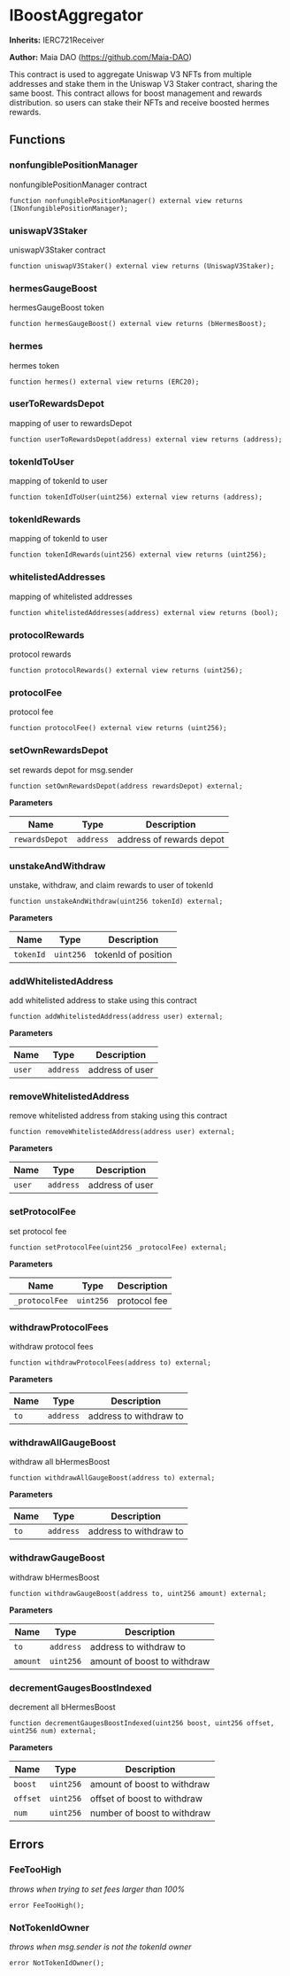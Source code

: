 # IBoostAggregator

**Inherits:**
IERC721Receiver

**Author:**
Maia DAO (https://github.com/Maia-DAO)

This contract is used to aggregate Uniswap V3 NFTs from multiple addresses and
stake them in the Uniswap V3 Staker contract, sharing the same boost.
This contract allows for boost management and rewards distribution. so users
can stake their NFTs and receive boosted hermes rewards.


## Functions
### nonfungiblePositionManager

nonfungiblePositionManager contract


```solidity
function nonfungiblePositionManager() external view returns (INonfungiblePositionManager);
```

### uniswapV3Staker

uniswapV3Staker contract


```solidity
function uniswapV3Staker() external view returns (UniswapV3Staker);
```

### hermesGaugeBoost

hermesGaugeBoost token


```solidity
function hermesGaugeBoost() external view returns (bHermesBoost);
```

### hermes

hermes token


```solidity
function hermes() external view returns (ERC20);
```

### userToRewardsDepot

mapping of user to rewardsDepot


```solidity
function userToRewardsDepot(address) external view returns (address);
```

### tokenIdToUser

mapping of tokenId to user


```solidity
function tokenIdToUser(uint256) external view returns (address);
```

### tokenIdRewards

mapping of tokenId to user


```solidity
function tokenIdRewards(uint256) external view returns (uint256);
```

### whitelistedAddresses

mapping of whitelisted addresses


```solidity
function whitelistedAddresses(address) external view returns (bool);
```

### protocolRewards

protocol rewards


```solidity
function protocolRewards() external view returns (uint256);
```

### protocolFee

protocol fee


```solidity
function protocolFee() external view returns (uint256);
```

### setOwnRewardsDepot

set rewards depot for msg.sender


```solidity
function setOwnRewardsDepot(address rewardsDepot) external;
```
**Parameters**

|Name|Type|Description|
|----|----|-----------|
|`rewardsDepot`|`address`|address of rewards depot|


### unstakeAndWithdraw

unstake, withdraw, and claim rewards to user of tokenId


```solidity
function unstakeAndWithdraw(uint256 tokenId) external;
```
**Parameters**

|Name|Type|Description|
|----|----|-----------|
|`tokenId`|`uint256`|tokenId of position|


### addWhitelistedAddress

add whitelisted address to stake using this contract


```solidity
function addWhitelistedAddress(address user) external;
```
**Parameters**

|Name|Type|Description|
|----|----|-----------|
|`user`|`address`|address of user|


### removeWhitelistedAddress

remove whitelisted address from staking using this contract


```solidity
function removeWhitelistedAddress(address user) external;
```
**Parameters**

|Name|Type|Description|
|----|----|-----------|
|`user`|`address`|address of user|


### setProtocolFee

set protocol fee


```solidity
function setProtocolFee(uint256 _protocolFee) external;
```
**Parameters**

|Name|Type|Description|
|----|----|-----------|
|`_protocolFee`|`uint256`|protocol fee|


### withdrawProtocolFees

withdraw protocol fees


```solidity
function withdrawProtocolFees(address to) external;
```
**Parameters**

|Name|Type|Description|
|----|----|-----------|
|`to`|`address`|address to withdraw to|


### withdrawAllGaugeBoost

withdraw all bHermesBoost


```solidity
function withdrawAllGaugeBoost(address to) external;
```
**Parameters**

|Name|Type|Description|
|----|----|-----------|
|`to`|`address`|address to withdraw to|


### withdrawGaugeBoost

withdraw bHermesBoost


```solidity
function withdrawGaugeBoost(address to, uint256 amount) external;
```
**Parameters**

|Name|Type|Description|
|----|----|-----------|
|`to`|`address`|address to withdraw to|
|`amount`|`uint256`|amount of boost to withdraw|


### decrementGaugesBoostIndexed

decrement all bHermesBoost


```solidity
function decrementGaugesBoostIndexed(uint256 boost, uint256 offset, uint256 num) external;
```
**Parameters**

|Name|Type|Description|
|----|----|-----------|
|`boost`|`uint256`|amount of boost to withdraw|
|`offset`|`uint256`|offset of boost to withdraw|
|`num`|`uint256`|number of boost to withdraw|


## Errors
### FeeTooHigh
*throws when trying to set fees larger than 100%*


```solidity
error FeeTooHigh();
```

### NotTokenIdOwner
*throws when msg.sender is not the tokenId owner*


```solidity
error NotTokenIdOwner();
```


